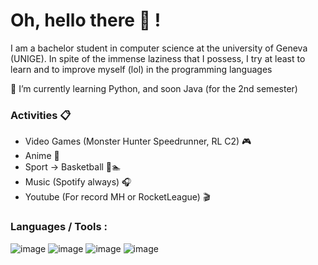# Oh, hello there 👋 !

I am a bachelor student in computer science at the university of Geneva (UNIGE). In spite of the immense laziness that I possess, I try at least to learn and to improve myself (lol) in the programming languages

🌱 I’m currently learning Python, and soon Java (for the 2nd semester)

### Activities 📋

- Video Games (Monster Hunter Speedrunner, RL C2) 🎮
- Anime 🌄
- Sport -> Basketball 🏀🏊
- Music (Spotify always) 🎧
- Youtube (For record MH or RocketLeague) 🎬

### Languages / Tools :

![image](https://user-images.githubusercontent.com/91824509/155976337-5ea517c2-3b1b-4ddd-94d3-262b6d0e4260.png)
![image](https://user-images.githubusercontent.com/91824509/155976115-a59b73f6-8069-495f-abb1-f8b5577e79b5.png)
![image](https://user-images.githubusercontent.com/91824509/155976938-7f42f9b5-4752-4d87-b577-965107e70825.png)
![image](https://user-images.githubusercontent.com/91824509/155977345-a80c652b-209c-4013-b837-ef958b743a37.png)

<!---
NathanVanson/NathanVanson is a ✨ special ✨ repository because its `README.md` (this file) appears on your GitHub profile.
You can click the Preview link to take a look at your changes.

Here are some ideas to get you started:

- 👋 Hi, I’m @NathanVanson
- 👀 I’m interested in ...
- 🌱 I’m currently learning ...
- 💞️ I’m looking to collaborate on ...
- 📫 How to reach me ...
--->
